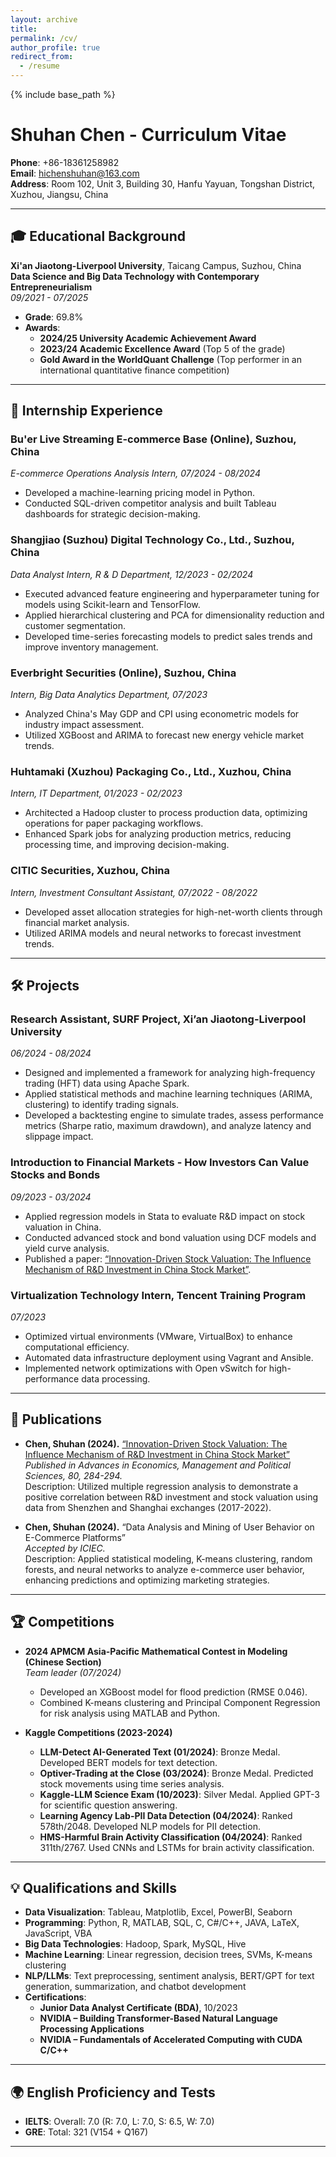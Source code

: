```yaml
---
layout: archive
title: 
permalink: /cv/
author_profile: true
redirect_from:
  - /resume
---
```


{% include base_path %}

# Shuhan Chen - Curriculum Vitae

**Phone**: +86-18361258982  
**Email**: [hichenshuhan@163.com](mailto:hichenshuhan@163.com)  
**Address**: Room 102, Unit 3, Building 30, Hanfu Yayuan, Tongshan District, Xuzhou, Jiangsu, China

---

## 🎓 Educational Background

**Xi'an Jiaotong-Liverpool University**, Taicang Campus, Suzhou, China  
**Data Science and Big Data Technology with Contemporary Entrepreneurialism**  
*09/2021 - 07/2025*  
- **Grade**: 69.8%
- **Awards**:
  - **2024/25 University Academic Achievement Award**
  - **2023/24 Academic Excellence Award** (Top 5 of the grade)
  - **Gold Award in the WorldQuant Challenge** (Top performer in an international quantitative finance competition)

---

## 💼 Internship Experience

### **Bu'er Live Streaming E-commerce Base (Online), Suzhou, China**  
*E-commerce Operations Analysis Intern, 07/2024 - 08/2024*
- Developed a machine-learning pricing model in Python.
- Conducted SQL-driven competitor analysis and built Tableau dashboards for strategic decision-making.

### **Shangjiao (Suzhou) Digital Technology Co., Ltd., Suzhou, China**  
*Data Analyst Intern, R & D Department, 12/2023 - 02/2024*
- Executed advanced feature engineering and hyperparameter tuning for models using Scikit-learn and TensorFlow.
- Applied hierarchical clustering and PCA for dimensionality reduction and customer segmentation.
- Developed time-series forecasting models to predict sales trends and improve inventory management.

### **Everbright Securities (Online), Suzhou, China**  
*Intern, Big Data Analytics Department, 07/2023*
- Analyzed China's May GDP and CPI using econometric models for industry impact assessment.
- Utilized XGBoost and ARIMA to forecast new energy vehicle market trends.

### **Huhtamaki (Xuzhou) Packaging Co., Ltd., Xuzhou, China**  
*Intern, IT Department, 01/2023 - 02/2023*
- Architected a Hadoop cluster to process production data, optimizing operations for paper packaging workflows.
- Enhanced Spark jobs for analyzing production metrics, reducing processing time, and improving decision-making.

### **CITIC Securities, Xuzhou, China**  
*Intern, Investment Consultant Assistant, 07/2022 - 08/2022*
- Developed asset allocation strategies for high-net-worth clients through financial market analysis.
- Utilized ARIMA models and neural networks to forecast investment trends.

---

## 🛠️ Projects

### **Research Assistant, SURF Project, Xi’an Jiaotong-Liverpool University**  
*06/2024 - 08/2024*
- Designed and implemented a framework for analyzing high-frequency trading (HFT) data using Apache Spark.
- Applied statistical methods and machine learning techniques (ARIMA, clustering) to identify trading signals.
- Developed a backtesting engine to simulate trades, assess performance metrics (Sharpe ratio, maximum drawdown), and analyze latency and slippage impact.

### **Introduction to Financial Markets - How Investors Can Value Stocks and Bonds**  
*09/2023 - 03/2024*
- Applied regression models in Stata to evaluate R&D impact on stock valuation in China.
- Conducted advanced stock and bond valuation using DCF models and yield curve analysis.
- Published a paper: [“Innovation-Driven Stock Valuation: The Influence Mechanism of R&D Investment in China Stock Market”](https://www.ewadirect.com/proceedings/aemps/article/view/12138).

### **Virtualization Technology Intern, Tencent Training Program**  
*07/2023*
- Optimized virtual environments (VMware, VirtualBox) to enhance computational efficiency.
- Automated data infrastructure deployment using Vagrant and Ansible.
- Implemented network optimizations with Open vSwitch for high-performance data processing.

---

## 📝 Publications

- **Chen, Shuhan (2024).** [“Innovation-Driven Stock Valuation: The Influence Mechanism of R&D Investment in China Stock Market”](https://www.ewadirect.com/proceedings/aemps/article/view/12138)  
  *Published in Advances in Economics, Management and Political Sciences, 80, 284-294.*  
  Description: Utilized multiple regression analysis to demonstrate a positive correlation between R&D investment and stock valuation using data from Shenzhen and Shanghai exchanges (2017-2022).

- **Chen, Shuhan (2024).** “Data Analysis and Mining of User Behavior on E-Commerce Platforms”  
  *Accepted by ICIEC.*  
  Description: Applied statistical modeling, K-means clustering, random forests, and neural networks to analyze e-commerce user behavior, enhancing predictions and optimizing marketing strategies.

---

## 🏆 Competitions

- **2024 APMCM Asia-Pacific Mathematical Contest in Modeling (Chinese Section)**  
  *Team leader (07/2024)*  
  - Developed an XGBoost model for flood prediction (RMSE 0.046).
  - Combined K-means clustering and Principal Component Regression for risk analysis using MATLAB and Python.

- **Kaggle Competitions (2023-2024)**  
  - **LLM-Detect AI-Generated Text (01/2024)**: Bronze Medal. Developed BERT models for text detection.
  - **Optiver-Trading at the Close (03/2024)**: Bronze Medal. Predicted stock movements using time series analysis.
  - **Kaggle-LLM Science Exam (10/2023)**: Silver Medal. Applied GPT-3 for scientific question answering.
  - **Learning Agency Lab-PII Data Detection (04/2024)**: Ranked 578th/2048. Developed NLP models for PII detection.
  - **HMS-Harmful Brain Activity Classification (04/2024)**: Ranked 311th/2767. Used CNNs and LSTMs for brain activity classification.

---

## 💡 Qualifications and Skills

- **Data Visualization**: Tableau, Matplotlib, Excel, PowerBI, Seaborn
- **Programming**: Python, R, MATLAB, SQL, C, C#/C++, JAVA, LaTeX, JavaScript, VBA
- **Big Data Technologies**: Hadoop, Spark, MySQL, Hive
- **Machine Learning**: Linear regression, decision trees, SVMs, K-means clustering
- **NLP/LLMs**: Text preprocessing, sentiment analysis, BERT/GPT for text generation, summarization, and chatbot development
- **Certifications**:
  - **Junior Data Analyst Certificate (BDA)**, 10/2023
  - **NVIDIA – Building Transformer-Based Natural Language Processing Applications**
  - **NVIDIA – Fundamentals of Accelerated Computing with CUDA C/C++**

---

## 🌍 English Proficiency and Tests

- **IELTS**: Overall: 7.0 (R: 7.0, L: 7.0, S: 6.5, W: 7.0)
- **GRE**: Total: 321 (V154 + Q167)


---

